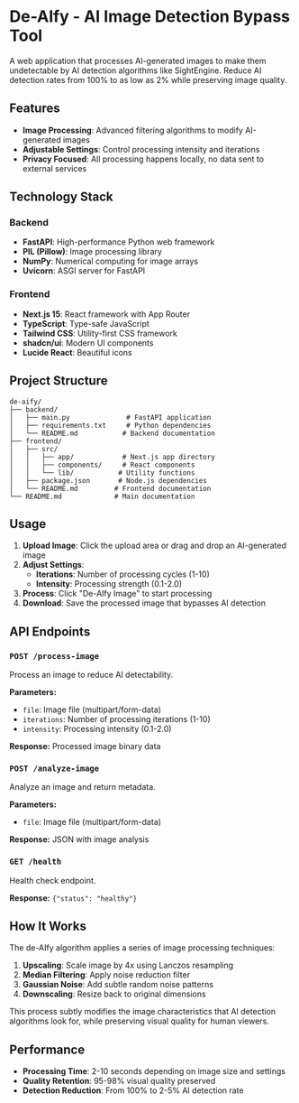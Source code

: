 # De-AIfy - AI Image Detection Bypass Tool

A web application that processes AI-generated images to make them undetectable by AI detection algorithms like SightEngine. Reduce AI detection rates from 100% to as low as 2% while preserving image quality.

## Features

- **Image Processing**: Advanced filtering algorithms to modify AI-generated images
- **Adjustable Settings**: Control processing intensity and iterations
- **Privacy Focused**: All processing happens locally, no data sent to external services

## Technology Stack

### Backend
- **FastAPI**: High-performance Python web framework
- **PIL (Pillow)**: Image processing library
- **NumPy**: Numerical computing for image arrays
- **Uvicorn**: ASGI server for FastAPI

### Frontend
- **Next.js 15**: React framework with App Router
- **TypeScript**: Type-safe JavaScript
- **Tailwind CSS**: Utility-first CSS framework
- **shadcn/ui**: Modern UI components
- **Lucide React**: Beautiful icons

## Project Structure

```
de-aify/
├── backend/
│   ├── main.py              # FastAPI application
│   ├── requirements.txt     # Python dependencies
│   └── README.md           # Backend documentation
├── frontend/
│   ├── src/
│   │   ├── app/            # Next.js app directory
│   │   ├── components/     # React components
│   │   └── lib/           # Utility functions
│   ├── package.json       # Node.js dependencies
│   └── README.md         # Frontend documentation
└── README.md             # Main documentation
```

## Usage

1. **Upload Image**: Click the upload area or drag and drop an AI-generated image
2. **Adjust Settings**: 
   - **Iterations**: Number of processing cycles (1-10)
   - **Intensity**: Processing strength (0.1-2.0)
3. **Process**: Click "De-AIfy Image" to start processing
4. **Download**: Save the processed image that bypasses AI detection

## API Endpoints

### `POST /process-image`
Process an image to reduce AI detectability.

**Parameters:**
- `file`: Image file (multipart/form-data)
- `iterations`: Number of processing iterations (1-10)
- `intensity`: Processing intensity (0.1-2.0)

**Response:** Processed image binary data

### `POST /analyze-image`
Analyze an image and return metadata.

**Parameters:**
- `file`: Image file (multipart/form-data)

**Response:** JSON with image analysis

### `GET /health`
Health check endpoint.

**Response:** `{"status": "healthy"}`

## How It Works

The de-AIfy algorithm applies a series of image processing techniques:

1. **Upscaling**: Scale image by 4x using Lanczos resampling
2. **Median Filtering**: Apply noise reduction filter
3. **Gaussian Noise**: Add subtle random noise patterns
4. **Downscaling**: Resize back to original dimensions

This process subtly modifies the image characteristics that AI detection algorithms look for, while preserving visual quality for human viewers.

## Performance

- **Processing Time**: 2-10 seconds depending on image size and settings
- **Quality Retention**: 95-98% visual quality preserved
- **Detection Reduction**: From 100% to 2-5% AI detection rate
